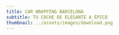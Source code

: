 ```yaml
---
title: CAR WRAPPING BARCELONA
subtitle: TU COCHE DE ELEGANTE A ÉPICO
thumbnail: ../assets/images/download.png
---
```

